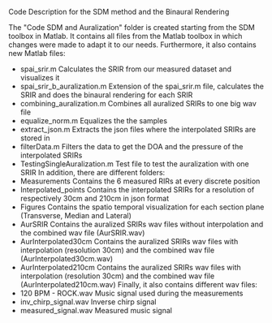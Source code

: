 Code Description for the SDM method and the Binaural Rendering

The "Code SDM and Auralization" folder is created starting from the SDM toolbox in Matlab.
It contains all files from the Matlab toolbox in which changes were made to adapt it to our needs. 
Furthermore, it also contains new Matlab files:
- spai_srir.m
	  Calculates the SRIR from our measured dataset and visualizes it
- spai_srir_b_auralization.m
	  Extension of the spai_srir.m file, calculates the SRIR and does the binaural rendering for each SRIR
- combining_auralization.m
	  Combines all auralized SRIRs to one big wav file
- equalize_norm.m
	  Equalizes the the samples 
- extract_json.m
	  Extracts the json files where the interpolated SRIRs are stored in
- filterData.m
	  Filters the data to get the DOA and the pressure of the interpolated SRIRs
- TestingSingleAuralization.m
	  Test file to test the auralization with one SRIR
In addition, there are different folders:
- Measurements
	  Contains the 6 measured RIRs at every discrete position 
- Interpolated_points
	  Contains the interpolated SRIRs for a resolution of respectively 30cm and 210cm in json format
- Figures
	  Contains the spatio temporal visualization for each section plane (Transverse, Median and Lateral)
- AurSRIR
	  Contains the auralized SRIRs wav files without interpolation and the combined wav file (AurSRIR.wav)
- AurInterpolated30cm
	  Contains the auralized SRIRs wav files with interpolation (resolution 30cm) and the combined wav file (AurInterpolated30cm.wav)
- AurInterpolated210cm
	  Contains the auralized SRIRs wav files with interpolation (resolution 30cm) and the combined wav file (AurInterpolated210cm.wav)
Finally, it also contains different wav files:
- 120 BPM - ROCK.wav
	  Music signal used during the measurements
- inv_chirp_signal.wav
	  Inverse chirp signal 
- measured_signal.wav
	  Measured music signal 
